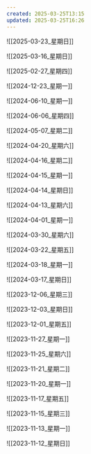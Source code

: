 ```yaml
---
created: 2025-03-25T13:15
updated: 2025-03-25T16:26
---
```


![[2025-03-23_星期日]]

![[2025-03-16_星期日]]

![[2025-02-27_星期四]]

![[2024-12-23_星期一]]

![[2024-06-10_星期一]]

![[2024-06-06_星期四]]

![[2024-05-07_星期二]]

![[2024-04-20_星期六]]

![[2024-04-16_星期二]]

![[2024-04-15_星期一]]

![[2024-04-14_星期日]]

![[2024-04-13_星期六]]

![[2024-04-01_星期一]]

![[2024-03-30_星期六]]

![[2024-03-22_星期五]]

![[2024-03-18_星期一]]

![[2024-03-17_星期日]]

![[2023-12-06_星期三]]

![[2023-12-03_星期日]]

![[2023-12-01_星期五]]

![[2023-11-27_星期一]]

![[2023-11-25_星期六]]

![[2023-11-21_星期二]]

![[2023-11-20_星期一]]

![[2023-11-17_星期五]]

![[2023-11-15_星期三]]

![[2023-11-13_星期一]]

![[2023-11-12_星期日]]

